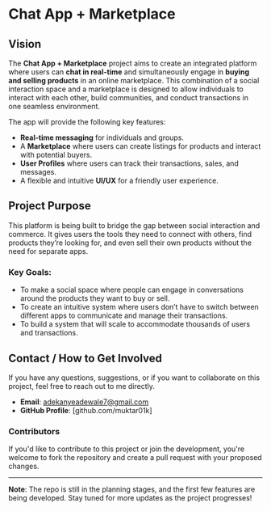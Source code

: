 # Chat App + Marketplace

## Vision

The **Chat App + Marketplace** project aims to create an integrated platform where users can **chat in real-time** and simultaneously engage in **buying and selling products** in an online marketplace. This combination of a social interaction space and a marketplace is designed to allow individuals to interact with each other, build communities, and conduct transactions in one seamless environment.

The app will provide the following key features:
- **Real-time messaging** for individuals and groups.
- A **Marketplace** where users can create listings for products and interact with potential buyers.
- **User Profiles** where users can track their transactions, sales, and messages.
- A flexible and intuitive **UI/UX** for a friendly user experience.
  
## Project Purpose
This platform is being built to bridge the gap between social interaction and commerce. It gives users the tools they need to connect with others, find products they’re looking for, and even sell their own products without the need for separate apps.

### Key Goals:
- To make a social space where people can engage in conversations around the products they want to buy or sell.
- To create an intuitive system where users don’t have to switch between different apps to communicate and manage their transactions.
- To build a system that will scale to accommodate thousands of users and transactions.

## Contact / How to Get Involved

If you have any questions, suggestions, or if you want to collaborate on this project, feel free to reach out to me directly.

- **Email**: adekanyeadewale7@gmail.com
- **GitHub Profile**: [github.com/muktar01k]


### Contributors

If you'd like to contribute to this project or join the development, you're welcome to fork the repository and create a pull request with your proposed changes.

---

**Note**: The repo is still in the planning stages, and the first few features are being developed. Stay tuned for more updates as the project progresses!


